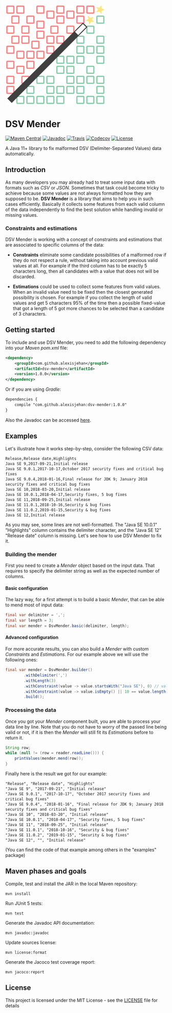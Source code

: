 ![DSV Mender](logo.png)
# DSV Mender
[![Maven Central](https://img.shields.io/maven-central/v/com.github.alexisjehan/dsv-mender.svg)](https://mvnrepository.com/artifact/com.github.alexisjehan/dsv-mender/latest)
[![Javadoc](http://www.javadoc.io/badge/com.github.alexisjehan/dsv-mender.svg)](http://www.javadoc.io/doc/com.github.alexisjehan/dsv-mender)
[![Travis](https://img.shields.io/travis/alexisjehan/dsv-mender.svg)](https://travis-ci.org/alexisjehan/dsv-mender)
[![Codecov](https://img.shields.io/codecov/c/github/alexisjehan/dsv-mender.svg)](https://codecov.io/gh/alexisjehan/dsv-mender)
[![License](https://img.shields.io/github/license/alexisjehan/dsv-mender.svg)](https://github.com/alexisjehan/dsv-mender/blob/master/LICENSE.txt)

A Java 11+ library to fix malformed DSV (Delimiter-Separated Values) data automatically.

## Introduction
As many developers you may already had to treat some input data with formats such as _CSV_ or _JSON_. Sometimes that
task could become tricky to achieve because some values are not always formatted how they are supposed to be.
**DSV Mender** is a library that aims to help you in such cases efficiently. Basically it collects some features from
each valid column of the data independently to find the best solution while handling invalid or missing values.

### Constraints and estimations
DSV Mender is working with a concept of constraints and estimations that are associated to specific columns of the data:

* **Constraints** eliminate some candidate possibilities of a malformed row if they do not respect a rule, without
taking into account previous valid values at all.
For example if the third column has to be exactly 5 characters long, then all candidates with a value that does not
will be discarded.

* **Estimations** could be used to collect some features from valid values. When an invalid value need to be fixed then
the closest generated possibility is chosen.
For example if you collect the length of valid values and get 5 characters 95% of the time then a possible fixed-value
that got a length of 5 got more chances to be selected than a candidate of 3 characters.

## Getting started
To include and use DSV Mender, you need to add the following dependency into your _Maven_ _pom.xml_ file:
```xml
<dependency>
	<groupId>com.github.alexisjehan</groupId>
	<artifactId>dsv-mender</artifactId>
	<version>1.0.0</version>
</dependency>
```

Or if you are using _Gradle_:
```xml
dependencies {
	compile "com.github.alexisjehan:dsv-mender:1.0.0"
}
```

Also the Javadoc can be accessed [here](http://www.javadoc.io/doc/com.github.alexisjehan/dsv-mender).

## Examples
Let's illustrate how it works step-by-step, consider the following CSV data:

```csv
Release,Release date,Highlights
Java SE 9,2017-09-21,Initial release
Java SE 9.0.1,2017-10-17,October 2017 security fixes and critical bug fixes
Java SE 9.0.4,2018-01-16,Final release for JDK 9; January 2018 security fixes and critical bug fixes
Java SE 10,2018-03-20,Initial release
Java SE 10.0.1,2018-04-17,Security fixes, 5 bug fixes
Java SE 11,2018-09-25,Initial release
Java SE 11.0.1,2018-10-16,Security & bug fixes
Java SE 11.0.2,2019-01-15,Security & bug fixes
Java SE 12,Initial release
```

As you may see, some lines are not well-formatted. The "Java SE 10.0.1" "Highlights" column contains the delimiter
character, and the "Java SE 12" "Release date" column is missing. Let's see how to use DSV Mender to fix it.

### Building the mender
First you need to create a _Mender_ object based on the input data. That requires to specify the delimiter string as
well as the expected number of columns.

#### Basic configuration
The lazy way, for a first attempt is to build a basic _Mender_, that can be able to mend most of input data:

```java
final var delimiter = ',';
final var length = 3;
final var mender = DsvMender.basic(delimiter, length);
```

#### Advanced configuration
For more accurate results, you can also build a _Mender_ with custom _Constraints_ and _Estimations_. For our example above
we will use the following ones:

```java
final var mender = DsvMender.builder()
		.withDelimiter(',')
		.withLength(3)
		.withConstraint(value -> value.startsWith("Java SE"), 0) // values[0] must start with "Java SE"
		.withConstraint(value -> value.isEmpty() || 10 == value.length(), 1)// values[1] must be empty or have a length of 10
		.build();
```

### Processing the data
Once you got your _Mender_ component built, you are able to process your data line by line. Note that you do not have to
worry of the passed line being valid or not, if it is then the _Mender_ will still fit its _Estimations_ before to
return it.

```java
String row;
while (null != (row = reader.readLine())) {
	printValues(mender.mend(row));
}
```

Finally here is the result we got for our example:

```
"Release", "Release date", "Highlights"
"Java SE 9", "2017-09-21", "Initial release"
"Java SE 9.0.1", "2017-10-17", "October 2017 security fixes and critical bug fixes"
"Java SE 9.0.4", "2018-01-16", "Final release for JDK 9; January 2018 security fixes and critical bug fixes"
"Java SE 10", "2018-03-20", "Initial release"
"Java SE 10.0.1", "2018-04-17", "Security fixes, 5 bug fixes"
"Java SE 11", "2018-09-25", "Initial release"
"Java SE 11.0.1", "2018-10-16", "Security & bug fixes"
"Java SE 11.0.2", "2019-01-15", "Security & bug fixes"
"Java SE 12", "", "Initial release"
```

(You can find the code of that example among others in the "examples" package)

## Maven phases and goals
Compile, test and install the JAR in the local Maven repository:
```
mvn install
```

Run JUnit 5 tests:
```
mvn test
```

Generate the Javadoc API documentation:
```
mvn javadoc:javadoc
```

Update sources license:
```
mvn license:format
```

Generate the Jacoco test coverage report:
```
mvn jacoco:report
```

## License
This project is licensed under the MIT License - see the [LICENSE](LICENSE.txt) file for details
